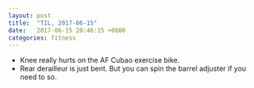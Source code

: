 ```yaml
---
layout: post
title:  "TIL, 2017-06-15"
date:   2017-06-15 20:46:15 +0800
categories: fitness
---
```


- Knee really hurts on the AF Cubao exercise bike.
- Rear derailleur is just bent. But you can spin the barrel adjuster if you need to so.

